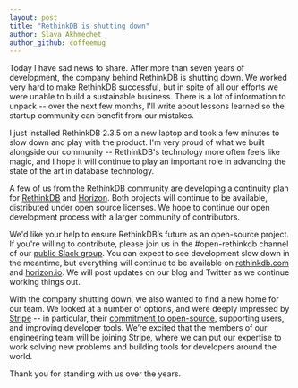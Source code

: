 ```yaml
---
layout: post
title: "RethinkDB is shutting down"
author: Slava Akhmechet
author_github: coffeemug
---
```


Today I have sad news to share. After more than seven years of development, the company behind RethinkDB is shutting down. We worked very hard to make RethinkDB successful, but in spite of all our efforts we were unable to build a sustainable business. There is a lot of information to unpack -- over the next few months, I'll write about lessons learned so the startup community can benefit from our mistakes.

I just installed RethinkDB 2.3.5 on a new laptop and took a few minutes to slow down and play with the product. I'm very proud of what we built alongside our community -- RethinkDB's technology more often feels like magic, and I hope it will continue to play an important role in advancing the state of the art in database technology.

A few of us from the RethinkDB community are developing a continuity plan for [RethinkDB](https://rethinkdb.com) and [Horizon](https://horizon.io). Both projects will continue to be available, distributed under open source licenses. We hope to continue our open development process with a larger community of contributors.

We'd like your help to ensure RethinkDB’s future as an open-source project. If you're willing to contribute, please join us in the #open-rethinkdb channel of our [public Slack group](https://slack.rethinkdb.com). You can expect to see development slow down in the meantime, but everything will continue to be available on [rethinkdb.com]() and [horizon.io](). We will post updates on our blog and Twitter as we continue working things out.

With the company shutting down, we also wanted to find a new home for our team. We looked at a number of options, and were deeply impressed by [Stripe](https://stripe.com) -- in particular, their [commitment to open-source](https://stripe.com/open-source), supporting users, and improving developer tools. We’re excited that the members of our engineering team will be joining Stripe, where we can put our expertise to work solving new problems and building tools for developers around the world.  

Thank you for standing with us over the years.
